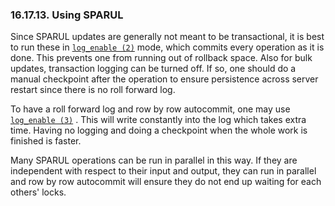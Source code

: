 <div>

<div>

<div>

<div>

### 16.17.13. Using SPARUL

</div>

</div>

</div>

Since SPARUL updates are generally not meant to be transactional, it is
best to run these in
<a href="fn_log_enable.html" class="link" title="log_enable"><code
class="function">log_enable (2)</code></a> mode, which commits every
operation as it is done. This prevents one from running out of rollback
space. Also for bulk updates, transaction logging can be turned off. If
so, one should do a manual checkpoint after the operation to ensure
persistence across server restart since there is no roll forward log.

To have a roll forward log and row by row autocommit, one may use
<a href="fn_log_enable.html" class="link" title="log_enable"><code
class="function">log_enable (3)</code></a> . This will write constantly
into the log which takes extra time. Having no logging and doing a
checkpoint when the whole work is finished is faster.

Many SPARUL operations can be run in parallel in this way. If they are
independent with respect to their input and output, they can run in
parallel and row by row autocommit will ensure they do not end up
waiting for each others' locks.

</div>
